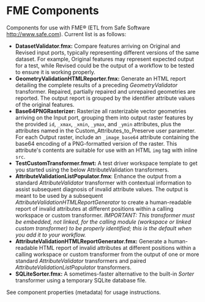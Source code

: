 # FME Components

Components for use with FME&reg; (ETL from Safe Software http://www.safe.com).  Current list is as follows:

* **DatasetValidator.fmx:**  Compare features arriving on Original and Revised input ports, typically representing different versions of the same dataset.  For example, Original features may represent expected output for a test, while Revised could be the output of a workflow to be tested to ensure it is working properly.
* **GeometryValidationHTMLReporter.fmx:**  Generate an HTML report detailing the complete results of a preceding _GeometryValidator_ transformer.  Repaired, partially repaired and unrepaired geometries are reported.  The output report is grouped by the identifier attribute values of the original features.
* **Base64PNGRasterizer:**  Rasterize all rasterizable vector geometries arriving on the Input port, grouping them into output raster features by the provided `id`, `_xmax`, `_xmin`, `_ymax`, and `_ymin` attributes, plus the attributes named in the Custom_Attributes_to_Preserve user parameter. For each Output raster, include an `_image_base64` attribute containing the base64 encoding of a PNG-formatted version of the raster. This attribute's contents are suitable for use with an HTML `img` tag with inline `src`.
* **TestCustomTransformer.fmwt:**  A test driver workspace template to get you started using the below AttributeValidation transformers.
* **AttributeValidationListPopulator.fmx**:  Enhance the output from a standard _AttributeValidator_ transformer with contextual information to assist subsequent diagnosis of invalid attribute values. The output is meant to be used by a subsequent _AttributeValidationHTMLReportGenerator_ to create a human-readable report of invalid attributes at different positions within a calling workspace or custom transformer.  _IMPORTANT: This transformer must be embedded, not linked, for the calling module (workspace or linked custom transformer) to be properly identified; this is the default when you add it to your workflow._
* **AttributeValidationHTMLReportGenerator.fmx:**  Generate a human-readable HTML report of invalid attributes at different positions within a calling workspace or custom transformer from the output of one or more standard _AttributeValidator_ transformers and paired _AttributeValidationListPopulator_ transformers.
* **SQLiteSorter.fmx:**  A sometimes-faster alternative to the built-in _Sorter_ transformer using a temporary SQLite database file.

See component properties (metadata) for usage instructions.
